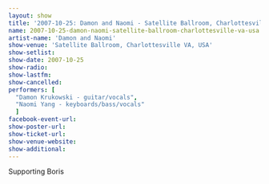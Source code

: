 ```yaml
---
layout: show
title: '2007-10-25: Damon and Naomi - Satellite Ballroom, Charlottesville VA, USA'
name: 2007-10-25-damon-naomi-satellite-ballroom-charlottesville-va-usa
artist-name: 'Damon and Naomi'
show-venue: 'Satellite Ballroom, Charlottesville VA, USA'
show-setlist: 
show-date: 2007-10-25
show-radio: 
show-lastfm: 
show-cancelled: 
performers: [
  "Damon Krukowski - guitar/vocals",
  "Naomi Yang - keyboards/bass/vocals"
  ]
facebook-event-url: 
show-poster-url: 
show-ticket-url: 
show-venue-website: 
show-additional: 
---
```


Supporting Boris